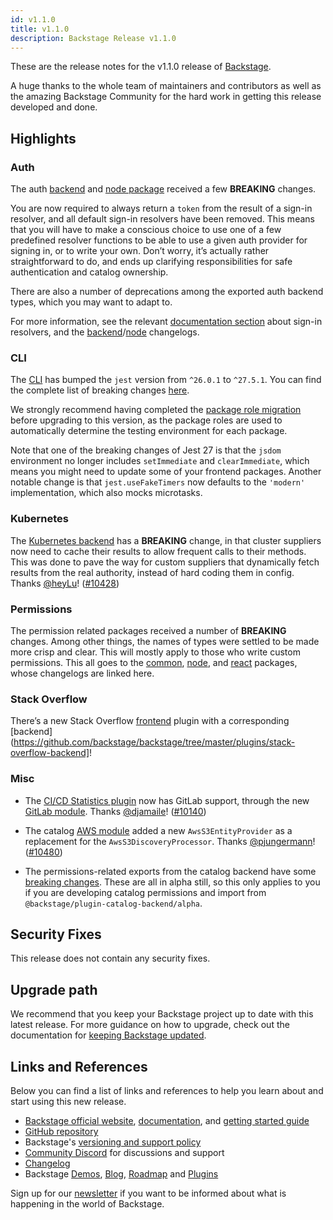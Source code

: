 ```yaml
---
id: v1.1.0
title: v1.1.0
description: Backstage Release v1.1.0
---
```


These are the release notes for the v1.1.0 release of [Backstage](https://backstage.io/).

A huge thanks to the whole team of maintainers and contributors as well as the amazing Backstage Community for the hard work in getting this release developed and done.

## Highlights

### Auth

The auth [backend](https://github.com/backstage/backstage/tree/master/plugins/auth-backend) and [node package](https://github.com/backstage/backstage/tree/master/plugins/auth-node) received a few **BREAKING** changes.

You are now required to always return a `token` from the result of a sign-in resolver, and all default sign-in resolvers have been removed. This means that you will have to make a conscious choice to use one of a few predefined resolver functions to be able to use a given auth provider for signing in, or to write your own. Don’t worry, it’s actually rather straightforward to do, and ends up clarifying responsibilities for safe authentication and catalog ownership.

There are also a number of deprecations among the exported auth backend types, which you may want to adapt to.

For more information, see the relevant [documentation section](https://backstage.io/docs/auth/identity-resolver) about sign-in resolvers, and the [backend](https://github.com/backstage/backstage/blob/master/plugins/auth-backend/CHANGELOG.md#0130)/[node](https://github.com/backstage/backstage/blob/master/plugins/auth-node/CHANGELOG.md#020) changelogs.

### CLI

The [CLI](https://github.com/backstage/backstage/tree/master/packages/cli) has bumped the `jest` version from `^26.0.1` to `^27.5.1`. You can find the complete list of breaking changes [here](https://github.com/facebook/jest/releases/tag/v27.0.0).

We strongly recommend having completed the [package role migration](https://backstage.io/docs/upgrading/package-role-migration) before upgrading to this version, as the package roles are used to automatically determine the testing environment for each package.

Note that one of the breaking changes of Jest 27 is that the `jsdom` environment no longer includes `setImmediate` and `clearImmediate`, which means you might need to update some of your frontend packages. Another notable change is that `jest.useFakeTimers` now defaults to the `'modern'` implementation, which also mocks microtasks.

### Kubernetes

The [Kubernetes backend](https://github.com/backstage/backstage/tree/master/plugins/kubernetes-backend) has a **BREAKING** change, in that cluster suppliers now need to cache their results to allow frequent calls to their methods. This was done to pave the way for custom suppliers that dynamically fetch results from the real authority, instead of hard coding them in config. Thanks [@heyLu](https://github.com/heyLu)! ([#10428](https://github.com/backstage/backstage/pull/10428))

### Permissions

The permission related packages received a number of **BREAKING** changes. Among other things, the names of types were settled to be made more crisp and clear. This will mostly apply to those who write custom permissions. This all goes to the [common](https://github.com/backstage/backstage/blob/master/plugins/permission-common/CHANGELOG.md#060), [node](https://github.com/backstage/backstage/blob/master/plugins/permission-node/CHANGELOG.md#060), and [react](https://github.com/backstage/backstage/blob/master/plugins/permission-react/CHANGELOG.md#040) packages, whose changelogs are linked here.

### Stack Overflow

There’s a new Stack Overflow [frontend](https://github.com/backstage/backstage/tree/master/plugins/stack-overflow) plugin with a corresponding [backend](https://github.com/backstage/backstage/tree/master/plugins/stack-overflow-backend]!

### Misc

- The [CI/CD Statistics plugin](https://github.com/backstage/backstage/tree/master/plugins/cicd-statistics) now has GitLab support, through the new [GitLab module](https://github.com/backstage/backstage/tree/master/plugins/cicd-statistics-module-gitlab). Thanks [@djamaile](https://github.com/djamaile)! ([#10140](https://github.com/backstage/backstage/pull/10140))

- The catalog [AWS module](https://github.com/backstage/backstage/tree/master/plugins/catalog-backend-module-aws) added a new `AwsS3EntityProvider` as a replacement for the `AwsS3DiscoveryProcessor`. Thanks [@pjungermann](https://github.com/pjungermann)! ([#10480](https://github.com/backstage/backstage/pull/10480))

- The permissions-related exports from the catalog backend have some [breaking changes](https://github.com/backstage/backstage/blob/master/plugins/catalog-backend/CHANGELOG.md#110). These are all in alpha still, so this only applies to you if you are developing catalog permissions and import from `@backstage/plugin-catalog-backend/alpha`.

## Security Fixes

This release does not contain any security fixes.

## Upgrade path

We recommend that you keep your Backstage project up to date with this latest release. For more guidance on how to upgrade, check out the documentation for [keeping Backstage updated](https://backstage.io/docs/getting-started/keeping-backstage-updated).

## Links and References

Below you can find a list of links and references to help you learn about and start using this new release.

- [Backstage official website](https://backstage.io/), [documentation](https://backstage.io/docs/), and [getting started guide](https://backstage.io/docs/getting-started/)
- [GitHub repository](https://github.com/backstage/backstage)
- Backstage's [versioning and support policy](https://backstage.io/docs/overview/versioning-policy)
- [Community Discord](https://discord.gg/backstage-687207715902193673) for discussions and support
- [Changelog](https://github.com/backstage/backstage/tree/master/docs/releases/v1.1.0-changelog.md)
- Backstage [Demos](https://backstage.io/demos), [Blog](https://backstage.io/blog), [Roadmap](https://backstage.io/docs/overview/roadmap) and [Plugins](https://backstage.io/plugins)

Sign up for our [newsletter](https://mailchi.mp/spotify/backstage-community) if you want to be informed about what is happening in the world of Backstage.
